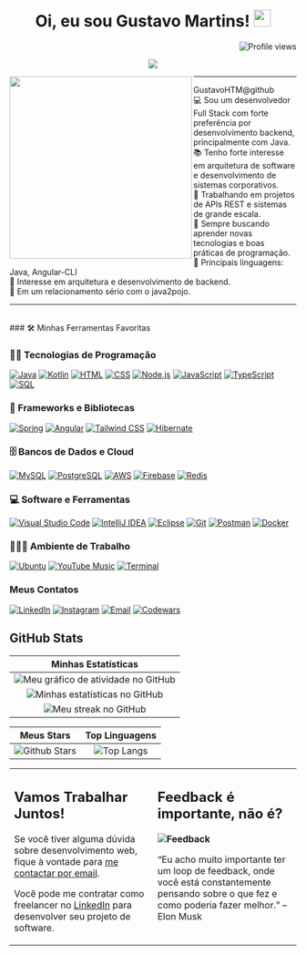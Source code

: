 <h1 align="center">
Oi, eu sou Gustavo Martins!
  <img src="https://media.giphy.com/media/hvRJCLFzcasrR4ia7z/giphy.gif" width="30"></h1>
 <img src="https://gpvc.arturio.dev/GustavoHTM" alt="Profile views" align='right'/> <a href="https://github.com/GustavoHTM"> </a> 
<br/>

<p align="center">
  <a href="https://github.com/DenverCoder1/readme-typing-svg"><img src="https://readme-typing-svg.herokuapp.com?lines=Desenvolvedor+Full+Stack;Preferência+em+Backend+com+Java;Frontend+com+Angular;Sempre+aprendendo+novas+tecnologias&center=true&width=380&height=45"></a>
</p>

<img align="left" src="https://avatars.githubusercontent.com/u/103002928?v=4" width="320" />
<hr>

GustavoHTM@github <br>
💻 Sou um desenvolvedor Full Stack com forte preferência por desenvolvimento backend, principalmente com Java. <br>
📚 Tenho forte interesse em arquitetura de software e desenvolvimento de sistemas corporativos. <br>
🔭 Trabalhando em projetos de APIs REST e sistemas de grande escala. <br>
🌱 Sempre buscando aprender novas tecnologias e boas práticas de programação. <br>
🌟 Principais linguagens: Java, Angular-CLI <br>
🚩 Interesse em arquitetura e desenvolvimento de backend. <br>
💖 Em um relacionamento sério com o java2pojo. <br>
<hr>

<br>
### 🛠️ Minhas Ferramentas Favoritas

### 👨‍💻 Tecnologias de Programação

<p>
    <a href="#"><img alt="Java" src="https://img.shields.io/badge/Java-%23007396.svg?logo=java&logoColor=white"></a>
    <a href="#"><img alt="Kotlin" src="https://img.shields.io/badge/Kotlin-%230095D5.svg?logo=kotlin&logoColor=white"></a>
    <a href="#"><img alt="HTML" src="https://img.shields.io/badge/HTML5-%23E34F26.svg?logo=html5&logoColor=white"></a>
    <a href="#"><img alt="CSS" src="https://img.shields.io/badge/CSS3-%231572B6.svg?logo=css3&logoColor=white"></a>
    <a href="#"><img alt="Node.js" src="https://img.shields.io/badge/Node.js%20-%2343853D.svg?logo=node.js&logoColor=white"></a>
    <a href="#"><img alt="JavaScript" src="https://img.shields.io/badge/JavaScript%20-%23F7DF1E.svg?logo=javascript&logoColor=black"></a>
    <a href="#"><img alt="TypeScript" src="https://img.shields.io/badge/TypeScript%20-%230073CF.svg?logo=typescript&logoColor=white"></a>
    <a href="#"><img alt="SQL" src="https://img.shields.io/badge/SQL%20-%23025E8C.svg?logo=amazon-dynamodb&logoColor=white"></a>
</p>

### 🧰 Frameworks e Bibliotecas

<p>
    <a href="#"><img alt="Spring" src="https://img.shields.io/badge/Spring%20-%236DB33F.svg?logo=spring&logoColor=white"></a>
    <a href="#"><img alt="Angular" src="https://img.shields.io/badge/Angular%20-%23DD0031.svg?logo=angular&logoColor=white"></a>
    <a href="#"><img alt="Tailwind CSS" src="https://img.shields.io/badge/Tailwind%20CSS-%2306B6D4.svg?logo=tailwind-css&logoColor=white"></a>
    <a href="#"><img alt="Hibernate" src="https://img.shields.io/badge/Hibernate-%23007A6C.svg?logo=hibernate&logoColor=white"></a>
</p>

### 🗄️ Bancos de Dados e Cloud

<p>
    <a href="#"><img alt="MySQL" src="https://img.shields.io/badge/MySQL-%2300000F.svg?logo=mysql&logoColor=white"></a>
    <a href="#"><img alt="PostgreSQL" src="https://img.shields.io/badge/PostgreSQL-%23336791.svg?logo=postgresql&logoColor=white"></a>
    <a href="#"><img alt="AWS" src="https://img.shields.io/badge/Amazon%20AWS-%23232F3E.svg?logo=amazonaws&logoColor=white"></a>
    <a href="#"><img alt="Firebase" src="https://img.shields.io/badge/Firebase-%23316192.svg?logo=firebase&logoColor=white"></a>
    <a href="#"><img alt="Redis" src="https://img.shields.io/badge/Redis-%23DC382D.svg?logo=redis&logoColor=white"></a>
</p>

### 💻 Software e Ferramentas

<p>
    <a href="#"><img alt="Visual Studio Code" src="https://img.shields.io/badge/Visual%20Studio%20Code-%230078D7.svg?logo=visual-studio-code&logoColor=white"></a>
    <a href="#"><img alt="IntelliJ IDEA" src="https://img.shields.io/badge/IntelliJ%20IDEA-%23000000.svg?logo=intellij-idea&logoColor=white"></a>
    <a href="#"><img alt="Eclipse" src="https://img.shields.io/badge/Eclipse-%232C2255.svg?logo=eclipse&logoColor=white"></a>
    <a href="#"><img alt="Git" src="https://img.shields.io/badge/Git-%23F05033.svg?logo=git&logoColor=white"></a>
    <a href="#"><img alt="Postman" src="https://img.shields.io/badge/Postman-%23FF6C37.svg?logo=postman&logoColor=white"></a>
    <a href="#"><img alt="Docker" src="https://img.shields.io/badge/Docker-%230db7ed.svg?logo=docker&logoColor=white"></a>
</p>

### 👨🏽‍💻 Ambiente de Trabalho
<p>
    <a href="#"><img alt="Ubuntu" src="https://img.shields.io/badge/Ubuntu-%23E95420.svg?logo=ubuntu&logoColor=white"></a>
    <a href="#"><img alt="YouTube Music" src="https://img.shields.io/badge/YouTube_Music-%23FF0000.svg?logo=youtube-music&logoColor=white"></a>
    <a href="#"><img alt="Terminal" src="https://img.shields.io/badge/Terminal%20-%234D4D4D.svg?logo=gnu-bash&logoColor=white"></a>
</p>

### Meus Contatos
<p>
  <a href="https://www.linkedin.com/in/gustavo-htm/"><img alt="LinkedIn" src="https://img.shields.io/badge/LinkedIn-%230077B5.svg?style=for-the-badge&logo=linkedin&logoColor=white"></a>
  <a href="https://www.instagram.com/gustavo.htm8/"><img alt="Instagram" src="https://img.shields.io/badge/Instagram-%23E4405F.svg?style=for-the-badge&logo=instagram&logoColor=white"></a>
  <a href="mailto:gu-gustavoh@hotmail.com"><img alt="Email" src="https://img.shields.io/badge/Email-D14836?style=for-the-badge&logo=gmail&logoColor=white"></a>
  <a href="https://www.codewars.com/users/GustavoHTM"><img alt="Codewars" src="https://img.shields.io/badge/Codewars-%23AD2C27.svg?style=for-the-badge&logo=codewars&logoColor=white"></a>
</p>


## GitHub Stats

|                                                                     Minhas Estatísticas                                                                     |
|:------------------------------------------------------------------------------------------------------------------------------------------------------:|
| ![Meu gráfico de atividade no GitHub](https://activity-graph.herokuapp.com/graph?username=GustavoHTM&theme=react-dark&hide_border=true&area=true) |
| ![Minhas estatísticas no GitHub](https://github-readme-stats.vercel.app/api?username=GustavoHTM&show_icons=true&theme=algolia)              | 
| ![Meu streak no GitHub](https://github-readme-streak-stats.herokuapp.com/?user=GustavoHTM&theme=algolia)                    | 
    

|                                                                                                      Meus Stars                                                                                                       |                                                           Top Linguagens                                                           |      
|:-------------------------------------------------------------------------------------------------------------------------------------------------------------------------------------------------------------------------:|:---------------------------------------------------------------------------------------------------------------------------------:|
| ![Github Stars](https://github-readme-stats.vercel.app/api?username=GustavoHTM&show_icons=true&locale=en&count_private=true&hide_rank=true&custom_title=My%20GitHub%20Stats&disable_animations=true&theme=algolia) | ![Top Langs](https://github-readme-stats.vercel.app/api/top-langs/?username=GustavoHTM&langs_count=8&theme=algolia&layout=compact) |




<table style="border: none">
  <tr>
  <td width="50%" valign="top">

## Vamos Trabalhar Juntos!

Se você tiver alguma dúvida sobre desenvolvimento web, fique à vontade para <a href="mailto:gustavomartins@example.com">me contactar por email</a>.

Você pode me contratar como freelancer no <a href="https://www.linkedin.com/in/GustavoHTM/">LinkedIn</a> para desenvolver seu projeto de software.

  </td>
  <td width="50%" valign="top">

## Feedback é importante, não é?

**<img alt="Feedback" src="https://img.shields.io/badge/Me%20pergunte-qualquer%20coisa-1abc9c.svg">**

“Eu acho muito importante ter um loop de feedback, onde você está constantemente pensando sobre o que fez e como poderia fazer melhor.”
– Elon Musk

  </td>
  </tr>
</table>
